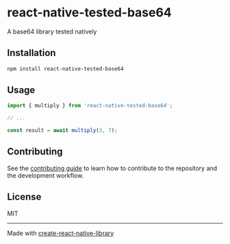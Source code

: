 # react-native-tested-base64

A base64 library tested natively

## Installation

```sh
npm install react-native-tested-base64
```

## Usage

```js
import { multiply } from 'react-native-tested-base64';

// ...

const result = await multiply(3, 7);
```

## Contributing

See the [contributing guide](CONTRIBUTING.md) to learn how to contribute to the repository and the development workflow.

## License

MIT

---

Made with [create-react-native-library](https://github.com/callstack/react-native-builder-bob)

